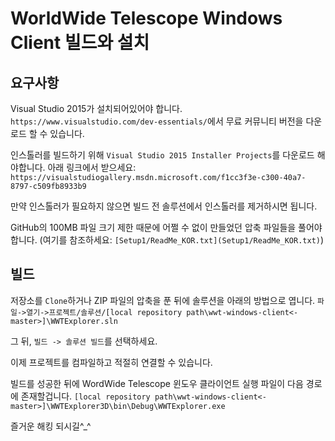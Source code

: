 # WorldWide Telescope Windows Client 빌드와 설치

요구사항
-------------

Visual Studio 2015가 설치되어있어야 합니다. `https://www.visualstudio.com/dev-essentials/`에서 무료 커뮤니티 버전을 다운로드 할 수 있습니다. 

인스톨러를 빌드하기 위해 `Visual Studio 2015 Installer Projects`를 다운로드 해야합니다. 아래 링크에서 받으세요:
`https://visualstudiogallery.msdn.microsoft.com/f1cc3f3e-c300-40a7-8797-c509fb8933b9`

만약 인스톨러가 필요하지 않으면 빌드 전 솔루션에서 인스톨러를 제거하시면 됩니다.

GitHub의 100MB 파일 크기 제한 때문에 어쩔 수 없이 만들었던 압축 파일들을 풀어야 합니다. 
(여기를 참조하세요: `[Setup1/ReadMe_KOR.txt](Setup1/ReadMe_KOR.txt)`)

빌드
--------

저장소를 `Clone`하거나 ZIP 파일의 압축을 푼 뒤에 솔루션을 아래의 방법으로 엽니다.
`파일->열기->프로젝트/솔루션/[local repository path\wwt-windows-client<-master>]\WWTExplorer.sln`

그 뒤, `빌드 -> 솔루션 빌드`를 선택하세요.

이제 프로젝트를 컴파일하고 적절히 연결할 수 있습니다.

빌드를 성공한 뒤에 WordWide Telescope 윈도우 클라이언트 실행 파일이 다음 경로에 존재할겁니다.
`[local repository path\wwt-windows-client<-master>]\WWTExplorer3D\bin\Debug\WWTExplorer.exe`

즐거운 해킹 되시길^_^
